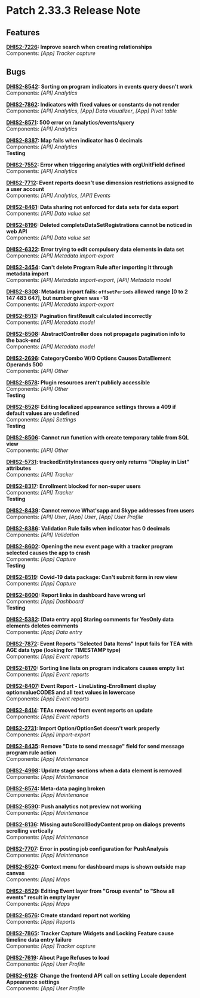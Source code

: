 # Patch 2.33.3 Release Note

## Features

**[DHIS2-7226](https://jira.dhis2.org/browse/DHIS2-7226): Improve search when creating relationships**  
Components: _[App] Tracker capture_

## Bugs

**[DHIS2-8542](https://jira.dhis2.org/browse/DHIS2-8542): Sorting on program indicators in events query doesn't work**  
Components: _[API] Analytics_

**[DHIS2-7862](https://jira.dhis2.org/browse/DHIS2-7862): Indicators with fixed values or constants do not render**  
Components: _[API] Analytics_, _[App] Data visualizer_, _[App] Pivot table_

**[DHIS2-8571](https://jira.dhis2.org/browse/DHIS2-8571): 500 error on /analytics/events/query**  
Components: _[API] Analytics_

**[DHIS2-8387](https://jira.dhis2.org/browse/DHIS2-8387): Map fails when indicator has 0 decimals**  
Components: _[API] Analytics_  
**Testing**

**[DHIS2-7552](https://jira.dhis2.org/browse/DHIS2-7552): Error when triggering analytics with orgUnitField defined**  
Components: _[API] Analytics_

**[DHIS2-7712](https://jira.dhis2.org/browse/DHIS2-7712): Event reports doesn't use dimension restrictions assigned to a user account**  
Components: _[API] Analytics_, _[API] Events_

**[DHIS2-8461](https://jira.dhis2.org/browse/DHIS2-8461): Data sharing not enforced for data sets for data export**  
Components: _[API] Data value set_

**[DHIS2-8196](https://jira.dhis2.org/browse/DHIS2-8196): Deleted completeDataSetRegistrations cannot be noticed in web API**  
Components: _[API] Data value set_

**[DHIS2-6322](https://jira.dhis2.org/browse/DHIS2-6322): Error trying to edit compulsory data elements in data set**  
Components: _[API] Metadata import-export_

**[DHIS2-3454](https://jira.dhis2.org/browse/DHIS2-3454): Can't delete Program Rule after importing it through metadata import**  
Components: _[API] Metadata import-export_, _[API] Metadata model_  

**[DHIS2-8308](https://jira.dhis2.org/browse/DHIS2-8308): Metadata import fails: `offsetPeriods` allowed range [0 to 2 147 483 647], but number given was -18**  
Components: _[API] Metadata import-export_

**[DHIS2-8513](https://jira.dhis2.org/browse/DHIS2-8513): Pagination firstResult calculated incorrectly**  
Components: _[API] Metadata model_

**[DHIS2-8508](https://jira.dhis2.org/browse/DHIS2-8508): AbstractController does not propagate pagination info to the back-end**  
Components: _[API] Metadata model_

**[DHIS2-2696](https://jira.dhis2.org/browse/DHIS2-2696): CategoryCombo W/O Options Causes DataElement Operands 500**  
Components: _[API] Other_  

**[DHIS2-8578](https://jira.dhis2.org/browse/DHIS2-8578): Plugin resources aren't publicly accessible**  
Components: _[API] Other_  
**Testing**

**[DHIS2-8526](https://jira.dhis2.org/browse/DHIS2-8526): Editing localized appearance settings throws a 409 if default values are undefined**  
Components: _[App] Settings_  
**Testing**

**[DHIS2-8506](https://jira.dhis2.org/browse/DHIS2-8506): Cannot run function with create temporary table from SQL view**  
Components: _[API] Other_

**[DHIS2-5731](https://jira.dhis2.org/browse/DHIS2-5731): trackedEntityInstances query only returns "Display in List" attributes**  
Components: _[API] Tracker_

**[DHIS2-8317](https://jira.dhis2.org/browse/DHIS2-8317): Enrollment blocked for non-super users**  
Components: _[API] Tracker_  
**Testing**

**[DHIS2-8439](https://jira.dhis2.org/browse/DHIS2-8439): Cannot remove What'sapp and Skype addresses from users**  
Components: _[API] User_, _[App] User_, _[App] User Profile_  

**[DHIS2-8386](https://jira.dhis2.org/browse/DHIS2-8386): Validation Rule fails when indicator has 0 decimals**  
Components: _[API] Validation_

**[DHIS2-8602](https://jira.dhis2.org/browse/DHIS2-8602): Opening the new event page with a tracker program selected causes the app to crash**  
Components: _[App] Capture_  
**Testing**

**[DHIS2-8519](https://jira.dhis2.org/browse/DHIS2-8519): Covid-19 data package: Can't submit form in row view**  
Components: _[App] Capture_

**[DHIS2-8600](https://jira.dhis2.org/browse/DHIS2-8600): Report links in dashboard have wrong url**  
Components: _[App] Dashboard_  
**Testing**

**[DHIS2-5382](https://jira.dhis2.org/browse/DHIS2-5382): [Data entry app] Staring comments for YesOnly data elements deletes comments**  
Components: _[App] Data entry_

**[DHIS2-7872](https://jira.dhis2.org/browse/DHIS2-7872): Event Reports "Selected Data Items" Input fails for TEA with AGE data type (looking for TIMESTAMP type)**  
Components: _[App] Event reports_

**[DHIS2-8170](https://jira.dhis2.org/browse/DHIS2-8170): Sorting line lists on program indicators causes empty list**  
Components: _[App] Event reports_

**[DHIS2-8407](https://jira.dhis2.org/browse/DHIS2-8407): Event Report - LineListing-Enrollment display optionvalueCODES and all text values in lowercase**  
Components: _[App] Event reports_

**[DHIS2-8414](https://jira.dhis2.org/browse/DHIS2-8414): TEAs removed from event reports on update**  
Components: _[App] Event reports_

**[DHIS2-2731](https://jira.dhis2.org/browse/DHIS2-2731): Import Option/OptionSet doesn't work properly**  
Components: _[App] Import-export_

**[DHIS2-8435](https://jira.dhis2.org/browse/DHIS2-8435): Remove "Date to send message" field for send message program rule action**  
Components: _[App] Maintenance_

**[DHIS2-4998](https://jira.dhis2.org/browse/DHIS2-4998): Update stage sections when a data element is removed**  
Components: _[App] Maintenance_  

**[DHIS2-8574](https://jira.dhis2.org/browse/DHIS2-8574): Meta-data paging broken**  
Components: _[App] Maintenance_  

**[DHIS2-8590](https://jira.dhis2.org/browse/DHIS2-8590): Push analytics not preview not working**  
Components: _[App] Maintenance_  

**[DHIS2-8136](https://jira.dhis2.org/browse/DHIS2-8136): Missing autoScrollBodyContent prop on dialogs prevents scrolling vertically**  
Components: _[App] Maintenance_

**[DHIS2-7707](https://jira.dhis2.org/browse/DHIS2-7707): Error in posting job configuration for PushAnalysis**  
Components: _[App] Maintenance_

**[DHIS2-8520](https://jira.dhis2.org/browse/DHIS2-8520): Context menu for dashboard maps is shown outside map canvas**  
Components: _[App] Maps_

**[DHIS2-8529](https://jira.dhis2.org/browse/DHIS2-8529): Editing Event layer from "Group events" to "Show all events" result in empty layer**  
Components: _[App] Maps_

**[DHIS2-8576](https://jira.dhis2.org/browse/DHIS2-8576): Create standard report not working**  
Components: _[App] Reports_

**[DHIS2-7865](https://jira.dhis2.org/browse/DHIS2-7865): Tracker Capture Widgets and Locking Feature cause timeline data entry failure**  
Components: _[App] Tracker capture_

**[DHIS2-7619](https://jira.dhis2.org/browse/DHIS2-7619): About Page Refuses to load**  
Components: _[App] User Profile_

**[DHIS2-6128](https://jira.dhis2.org/browse/DHIS2-6128): Change the frontend API call on setting Locale dependent Appearance settings**  
Components: _[App] User Profile_

